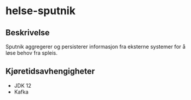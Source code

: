 # helse-sputnik

## Beskrivelse
Sputnik aggregerer og persisterer informasjon fra eksterne systemer for å løse behov fra spleis.

## Kjøretidsavhengigheter

* JDK 12
* Kafka
